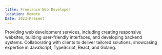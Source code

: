 ```yaml
---
title: Freelance Web Developer
location: Remote
Date: 2023-Present
---
```


Providing web development services, including creating responsive websites, building user-friendly interfaces, and developing backend systems. Collaborating with clients to deliver tailored solutions, showcasing expertise in JavaScript, TypeScript, React, and Golang.
